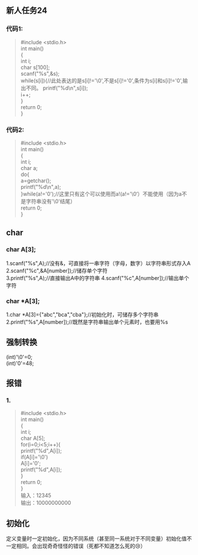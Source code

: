 ## 新人任务24  
### 代码1:
>#include <stdio.h>    
int main()  
{  
    int i;   
    char s[100];  
    scanf("%s",&s);  
    while(s[i]){//此处表达的是s[i]!='\0',不是s[i]!='0',条件为s[i]和s[i]!='0',输出不同。 
        printf("%d\n",s[i]);  
        i++;  
    }  
    return 0;    
>}    
### 代码2:  
>#include <stdio.h>  
int main()  
{  
    int i;  
    char a;  
    do{  
        a=getchar();  
        printf("%d\n",a);    
    }while(a!='0');//这里只有这个可以使用而a!(a!='\0‘）不能使用（因为a不是字符串没有'\0'结尾）  
    return 0;  
>}  
## char  
### char A[3];  
1.scanf("%s",A);//没有&，可直接将一串字符（字母，数字）以字符串形式存入A  
2.scanf("%c",&A[number]);//储存单个字符  
3.printf("%s",A);//直接输出A中的字符串
4.scanf("%c",A[number]);//输出单个字符  
### char \*A[3];
1.char \*A[3]={"abc","bca","cba"};//初始化时，可储存多个字符串  
2.printf("%s",A[number]);//既然是字符串输出单个元素时，也要用%s
## 强制转换  
(int)'\0'=0;  
(int)'0'=48; 
## 报错
### 1.  
>#include <stdio.h>  
int main()  
{     
    int i;  
    char A[5];   
    for(i=0;i<5;i++){   
        printf("%d",A[i]);  
        if(A[i]='\0')  
            A[i]='0';  
         printf("%d",A[i]);  
    }  
    return 0;  
>}  
输入：12345    
输出：10000000000  
## 初始化  
定义变量时一定初始化，因为不同系统（甚至同一系统对于不同变量）初始化值不一定相同。会出现奇奇怪怪的错误（死都不知道怎么死的😢）







